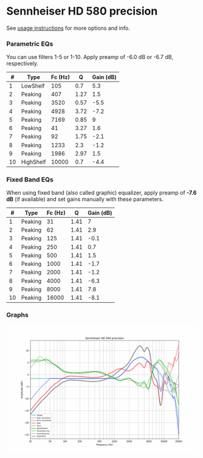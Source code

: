 # Sennheiser HD 580 precision
See [usage instructions](https://github.com/jaakkopasanen/AutoEq#usage) for more options and info.

### Parametric EQs
You can use filters 1-5 or 1-10. Apply preamp of -6.0 dB or -6.7 dB, respectively.

|   # | Type      |   Fc (Hz) |    Q |   Gain (dB) |
|-----|-----------|-----------|------|-------------|
|   1 | LowShelf  |       105 | 0.7  |         5.3 |
|   2 | Peaking   |       407 | 1.27 |         1.5 |
|   3 | Peaking   |      3520 | 0.57 |        -5.5 |
|   4 | Peaking   |      4928 | 3.72 |        -7.2 |
|   5 | Peaking   |      7169 | 0.85 |         9   |
|   6 | Peaking   |        41 | 3.27 |         1.6 |
|   7 | Peaking   |        92 | 1.75 |        -2.1 |
|   8 | Peaking   |      1233 | 2.3  |        -1.2 |
|   9 | Peaking   |      1986 | 2.97 |         1.5 |
|  10 | HighShelf |     10000 | 0.7  |        -4.4 |

### Fixed Band EQs
When using fixed band (also called graphic) equalizer, apply preamp of **-7.6 dB** (if available) and set gains manually with these parameters.

|   # | Type    |   Fc (Hz) |    Q |   Gain (dB) |
|-----|---------|-----------|------|-------------|
|   1 | Peaking |        31 | 1.41 |         7   |
|   2 | Peaking |        62 | 1.41 |         2.9 |
|   3 | Peaking |       125 | 1.41 |        -0.1 |
|   4 | Peaking |       250 | 1.41 |         0.7 |
|   5 | Peaking |       500 | 1.41 |         1.5 |
|   6 | Peaking |      1000 | 1.41 |        -1.7 |
|   7 | Peaking |      2000 | 1.41 |        -1.2 |
|   8 | Peaking |      4000 | 1.41 |        -6.3 |
|   9 | Peaking |      8000 | 1.41 |         7.8 |
|  10 | Peaking |     16000 | 1.41 |        -8.1 |

### Graphs
![](./Sennheiser%20HD%20580%20precision.png)
